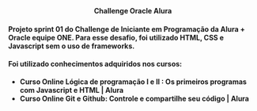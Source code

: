 <div align="center">
<strong>Challenge Oracle Alura<strong>
</div>

#### Projeto sprint 01 do Challenge de Iniciante em Programação da Alura + Oracle equipe ONE. Para esse desafio, foi utilizado HTML, CSS e Javascript sem o uso de frameworks.

#### Foi utilizado conhecimentos adquiridos nos cursos:
* Curso Online Lógica de programação I e II : Os primeiros programas com Javascript e HTML | Alura
* Curso Online Git e Github: Controle e compartilhe seu código | Alura

<div align="center">
  <img src="">
</div>
